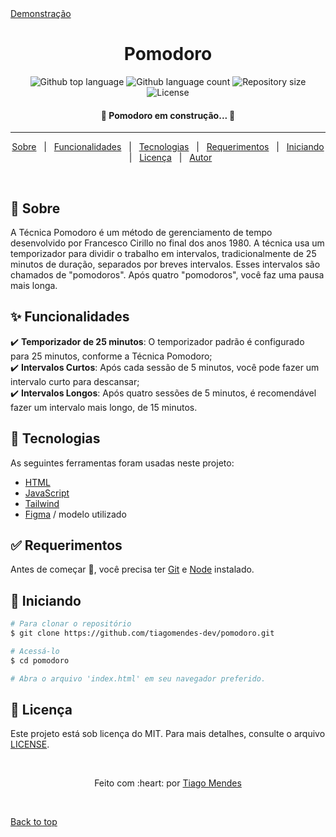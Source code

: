 <div>
  <a href="https://pomodoro-rouge-chi.vercel.app/">Demonstração</a>
</div>

<h1 align="center" id="top">Pomodoro</h1>

<p align="center">
  <img alt="Github top language" src="https://img.shields.io/github/languages/top/tiagomendes-dev/pomodoro?color=56BEB8">

  <img alt="Github language count" src="https://img.shields.io/github/languages/count/tiagomendes-dev/pomodoro?color=56BEB8">

  <img alt="Repository size" src="https://img.shields.io/github/repo-size/tiagomendes-dev/pomodoro?color=56BEB8">

  <img alt="License" src="https://img.shields.io/github/license/tiagomendes-dev/pomodoro?color=56BEB8">
</p>

<!-- Status -->

 <h4 align="center"> 
	🚧  Pomodoro em construção...  🚧
</h4>

<hr>

<p align="center">
  <a href="#dart-about">Sobre</a> &#xa0; | &#xa0; 
  <a href="#sparkles-features">Funcionalidades</a> &#xa0; | &#xa0;
  <a href="#rocket-technologies">Tecnologias</a> &#xa0; | &#xa0;
  <a href="#white_check_mark-requirements">Requerimentos</a> &#xa0; | &#xa0;
  <a href="#checkered_flag-starting">Iniciando</a> &#xa0; | &#xa0;
  <a href="#memo-license">Licença</a> &#xa0; | &#xa0;
  <a href="https://github.com/tiagomendes-dev/" target="_blank">Autor</a>
</p>

<br>

## :dart: Sobre

A Técnica Pomodoro é um método de gerenciamento de tempo desenvolvido por Francesco Cirillo no final dos anos 1980. A técnica usa um temporizador para dividir o trabalho em intervalos, tradicionalmente de 25 minutos de duração, separados por breves intervalos. Esses intervalos são chamados de "pomodoros". Após quatro "pomodoros", você faz uma pausa mais longa.

## :sparkles: Funcionalidades

:heavy_check_mark: **Temporizador de 25 minutos**: O temporizador padrão é configurado para 25 minutos, conforme a Técnica Pomodoro;\
:heavy_check_mark: **Intervalos Curtos**: Após cada sessão de 5 minutos, você pode fazer um intervalo curto para descansar;\
:heavy_check_mark: **Intervalos Longos**: Após quatro sessões de 5 minutos, é recomendável fazer um intervalo mais longo, de 15 minutos.

## :rocket: Tecnologias

As seguintes ferramentas foram usadas neste projeto:

- [HTML](https://developer.mozilla.org/pt-BR/docs/Web/HTML)
- [JavaScript](https://developer.mozilla.org/pt-BR/docs/Web/JavaScript)
- [Tailwind](https://tailwindcss.com/)
- [Figma](https://www.figma.com/community/file/1206064354319217932/septia-pomodoro) / modelo utilizado

## :white_check_mark: Requerimentos

Antes de começar :checkered_flag:, você precisa ter [Git](https://git-scm.com) e [Node](https://nodejs.org/en/) instalado.

## :checkered_flag: Iniciando

```bash
# Para clonar o repositório
$ git clone https://github.com/tiagomendes-dev/pomodoro.git

# Acessá-lo
$ cd pomodoro

# Abra o arquivo 'index.html' em seu navegador preferido.
```

## :memo: Licença

Este projeto está sob licença do MIT. Para mais detalhes, consulte o arquivo [LICENSE](LICENSE).

&#xa0;

<p align="center">Feito com :heart: por <a href="https://www.tiagomendes.dev/" target="_blank">Tiago Mendes</a></p>

&#xa0;

<a href="#top">Back to top</a>
